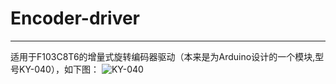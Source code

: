 # Encoder-driver
---
适用于F103C8T6的增量式旋转编码器驱动（本来是为Arduino设计的一个模块,型号KY-040），如下图：
![KY-040](https://ss1.bdstatic.com/70cFvXSh_Q1YnxGkpoWK1HF6hhy/it/u=4007454106,1722868969&fm=26&gp=0.jpg)
